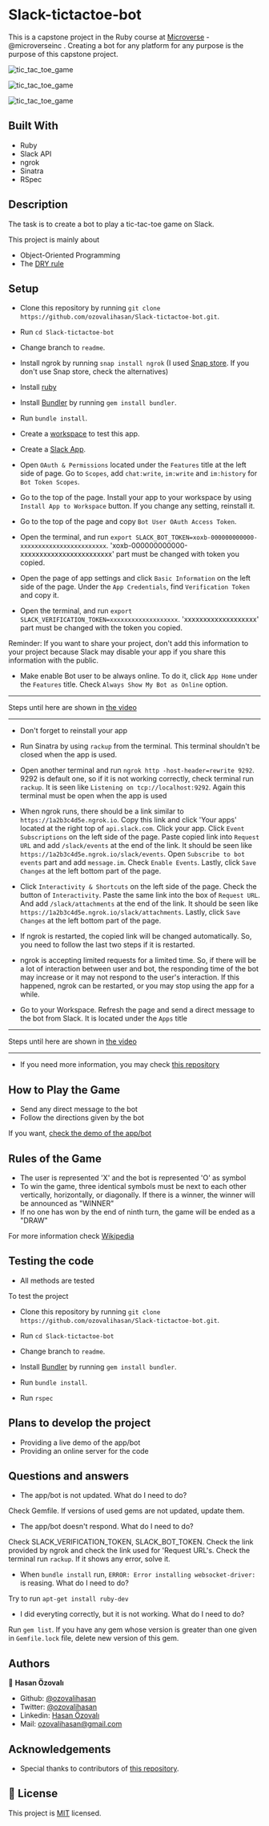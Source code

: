 # Slack-tictactoe-bot

This is a capstone project in the Ruby course at [Microverse](https://www.microverse.org/) - @microverseinc . Creating a bot for any platform for any purpose is the purpose of this capstone project.

![tic_tac_toe_game](./assets/screenshot1.png)

![tic_tac_toe_game](./assets/screenshot2.png)

![tic_tac_toe_game](./assets/screenshot3.png)

## Built With

- Ruby
- Slack API
- ngrok
- Sinatra
- RSpec

## Description

The task is to create a bot to play a tic-tac-toe game on Slack.

This project is mainly about

- Object-Oriented Programming
- The [DRY rule](https://en.wikipedia.org/wiki/Don%27t_repeat_yourself)

## Setup

- Clone this repository by running `git clone https://github.com/ozovalihasan/Slack-tictactoe-bot.git`.

- Run `cd Slack-tictactoe-bot`

- Change branch to `readme`.

- Install ngrok by running `snap install ngrok` (I used [Snap store](https://snapcraft.io/ngrok). If you don't use Snap store, check the alternatives)

- Install [ruby](https://ruby-doc.org/downloads/)

- Install [Bundler](https://github.com/rubygems/bundler) by running `gem install bundler`.

- Run `bundle install`.

- Create a [workspace](https://slack.com/get-started#/create) to test this app.

- Create a [Slack App](https://api.slack.com/start).

- Open `OAuth & Permissions` located under the `Features` title at the left side of page. Go to `Scopes`, add `chat:write`, `im:write` and `im:history` for `Bot Token Scopes`.
- Go to the top of the page. Install your app to your workspace by using `Install App to Workspace` button. If you change any setting, reinstall it.

- Go to the top of the page and copy `Bot User OAuth Access Token`.

- Open the terminal, and run `export SLACK_BOT_TOKEN=xoxb-000000000000-xxxxxxxxxxxxxxxxxxxxxxxx`. 'xoxb-000000000000-xxxxxxxxxxxxxxxxxxxxxxxx' part must be changed with token you copied.

- Open the page of app settings and click `Basic Information` on the left side of the page. Under the `App Credentials`, find `Verification Token` and copy it.

- Open the terminal, and run `export SLACK_VERIFICATION_TOKEN=xxxxxxxxxxxxxxxxxxx`. 'xxxxxxxxxxxxxxxxxxx' part must be changed with the token you copied.

Reminder: If you want to share your project, don't add this information to your project because Slack may disable your app if you share this information with the public.

- Make enable Bot user to be always online. To do it, click `App Home` under the `Features` title. Check `Always Show My Bot as Online` option.

---

Steps until here are shown in [the video](https://www.loom.com/share/411ca989c06c4bf189c743cc013af810s)

---

- Don't forget to reinstall your app

- Run Sinatra by using `rackup` from the terminal. This terminal shouldn't be closed when the app is used.

- Open another terminal and run `ngrok http -host-header=rewrite 9292`. 9292 is default one, so if it is not working correctly, check terminal run `rackup`. It is seen like `Listening on tcp://localhost:9292`. Again this terminal must be open when the app is used

- When ngrok runs, there should be a link similar to `https://1a2b3c4d5e.ngrok.io`. Copy this link and click 'Your apps' located at the right top of `api.slack.com`. Click your app. Click `Event Subscriptions` on the left side of the page. Paste copied link into `Request URL` and add `/slack/events` at the end of the link. It should be seen like `https://1a2b3c4d5e.ngrok.io/slack/events`. Open `Subscribe to bot events` part and add `message.im`. Check `Enable Events`. Lastly, click `Save Changes` at the left bottom part of the page.

- Click `Interactivity & Shortcuts` on the left side of the page. Check the button of `Interactivity`. Paste the same link into the box of `Request URL`. And add `/slack/attachments` at the end of the link. It should be seen like `https://1a2b3c4d5e.ngrok.io/slack/attachments`. Lastly, click `Save Changes` at the left bottom part of the page.

- If ngrok is restarted, the copied link will be changed automatically. So, you need to follow the last two steps if it is restarted.

- ngrok is accepting limited requests for a limited time. So, if there will be a lot of interaction between user and bot, the responding time of the bot may increase or it may not respond to the user's interaction. If this happened, ngrok can be restarted, or you may stop using the app for a while.

- Go to your Workspace. Refresh the page and send a direct message to the bot from Slack. It is located under the `Apps` title

---

Steps until here are shown in [the video](https://www.loom.com/share/e245f36c42df4ced94a71b1e832947e9)

---

- If you need more information, you may check [this repository](https://github.com/slackapi/sample-message-menus-ruby)

## How to Play the Game

- Send any direct message to the bot
- Follow the directions given by the bot

If you want, [check the demo of the app/bot](https://www.loom.com/share/ce5a36e4145c4baf96cd615a06faf9b0)

## Rules of the Game

- The user is represented 'X' and the bot is represented 'O' as symbol
- To win the game, three identical symbols must be next to each other vertically, horizontally, or diagonally. If there is a winner, the winner will be announced as "WINNER"
- If no one has won by the end of ninth turn, the game will be ended as a "DRAW"

For more information check [Wikipedia](https://en.wikipedia.org/wiki/Tic-tac-toe)

## Testing the code

- All methods are tested

To test the project

- Clone this repository by running `git clone https://github.com/ozovalihasan/Slack-tictactoe-bot.git`.

- Run `cd Slack-tictactoe-bot`

- Change branch to `readme`.

- Install [Bundler](https://github.com/rubygems/bundler) by running `gem install bundler`.

- Run `bundle install`.

- Run `rspec`

## Plans to develop the project

- Providing a live demo of the app/bot
- Providing an online server for the code

## Questions and answers

- The app/bot is not updated. What do I need to do?

Check Gemfile. If versions of used gems are not updated, update them.

- The app/bot doesn't respond. What do I need to do?

Check SLACK_VERIFICATION_TOKEN, SLACK_BOT_TOKEN. Check the link provided by ngrok and check the link used for 'Request URL's. Check the terminal run `rackup`. If it shows any error, solve it.

- When `bundle install` run, `ERROR: Error installing websocket-driver:` is reasing. What do I need to do?

Try to run `apt-get install ruby-dev`

- I did everyting correctly, but it is not working. What do I need to do?

Run `gem list`. If you have any gem whose version is greater than one given in `Gemfile.lock` file, delete new version of this gem.  

## Authors

👤 **Hasan Özovalı**

- Github: [@ozovalihasan](https://github.com/ozovalihasan)
- Twitter: [@ozovalihasan](https://twitter.com/ozovalihasan)
- Linkedin: [Hasan Özovalı](https://www.linkedin.com/in/hasan-ozovali/)
- Mail: [ozovalihasan@gmail.com](ozovalihasan@gmail.com)

## Acknowledgements

- Special thanks to contributors of [this repository](https://github.com/slackapi/sample-message-menus-ruby).

## 📝 License

This project is [MIT](https://opensource.org/licenses/MIT) licensed.
